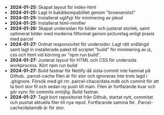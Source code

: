 - **2024-01-25:** Skapat layout för index-html 
- **2024-01-25:** Lagt in bakåtkompabilitet genom "browserslist"
- **2024-01-25:** Installerat uglifyjr för minimering av jskod
- **2024-01-25:** Installerat html-minifier
- **2024-01-26:** Skapat undersidan för bilder och justerat storlek, samt optimerat bilder med moderna filformat genom picturetag enligt praxis med parcel
- **2024-01-27:**   Ordnat responsivitet för undersidor. Lagt rätt ordlängd samt lagt in installerade paket till scriptet "build" för minimering av js, css och html vid körning av "npm run build".
- **2024-01-27:** Justerat layout för HTML och CSS för undersida workprocess. Kört npm run build
- **2024-01-27:** Build fastnar för Netlify då sista commit inte hamnat på Github. .parcel-cache filen är för stor och ignoreras inte trots lagd i .gitignore. Försök med git rm .parcel-chace/data.mdb och commit för att ta bort stor fil och sedan ny push till main. Filen är fortfarande kvar och gör sync för commits omöjlig. Build fastnar. 
- **2024-01-27:** Tagit bort repositoriet från Github, startat nytt, commitat och pushat aktuella filer till nya repot. Fortfarande samma fel. .Parcel-cache/datamdb är för stor. 